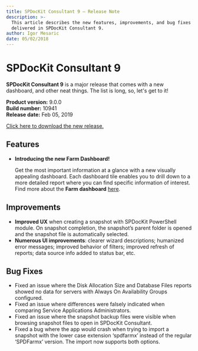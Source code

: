 ```yaml
---
title: SPDocKit Consultant 9 — Release Note
description: >-
  This article describes the new features, improvements, and bug fixes that are
  delivered in SPDocKit Consultant 9.
author: Igor Mesaric
date: 05/02/2018
---
```


# SPDocKit Consultant 9

**SPDocKit Consultant 9** is a major release that comes with a new dashboard, and other neat things. The list is long, so, let's get to it!

**Product version:** 9.0.0  
**Build number:** 10941  
**Release date:** Feb 05, 2019

[Click here to download the new release.](https://www.syskit.com/products/spdockit/download/)

## Features

* **Introducing the new Farm Dashboard!**

  Get the most important information at a glance with a new visually appealing dashboard. Each dashboard tile enables you to drill down to a more detailed report where you can find specific information of interest. Find more about the **Farm dashboard** [here](../get-to-know-spdockit/farm-explorer-screen/farm-dashboard.md). 

## Improvements

* **Improved UX** when creating a snapshot with SPDocKit PowerShell module. On snapshot completion, the snapshot’s parent folder is opened and the snapshot file is automatically selected.
* **Numerous UI improvements**: clearer wizard descriptions; humanized error messages; improved behavior of filters; improved refresh of reports; data source info added to status bar, etc.

## Bug Fixes

* Fixed an issue where the Disk Allocation Size and Database Files reports showed no data for servers with Always On Availability Groups configured.
* Fixed an issue where differences were falsely indicated when comparing Service Applications Administrators.
* Fixed an issue where the snapshot backup files were visible when browsing snapshot files to open in SPDocKit Consultant.
* Fixed a bug where the app would crash when trying to import a snapshot with the lower case extension ‘spdfarmx’ instead of the regular ‘SPDFarmx’ version. The import now supports both options.



